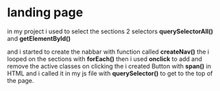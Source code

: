 # landing page

in my project i used to select the sections 2 selectors **querySelectorAll()** and **getElementById()**

and i started to create the nabbar with function called **createNav()** the i looped on the sections with **forEach()** then i used **onclick** to add and remove the active classes on clicking the i
created Button with **span()** in HTML and i called it in my js file with **querySelector()** to get to the top of the page.
